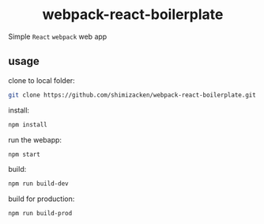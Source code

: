 <div align='center'>
  <h1>
    webpack-react-boilerplate
  </h1>
</div>

Simple `React` `webpack` web app

<h2>
  usage
</h2>

clone to local folder:
```bash
git clone https://github.com/shimizacken/webpack-react-boilerplate.git
```

install:
```bash
npm install
```

run the webapp:
```bash
npm start
```

build:
```bash
npm run build-dev
```

build for production:
```bash
npm run build-prod
```
